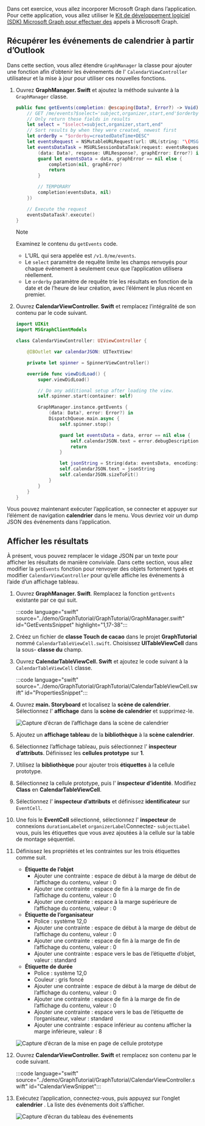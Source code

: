 <!-- markdownlint-disable MD002 MD041 -->

Dans cet exercice, vous allez incorporer Microsoft Graph dans l’application. Pour cette application, vous allez utiliser le [Kit de développement logiciel (SDK) Microsoft Graph pour effectuer des](https://github.com/microsoftgraph/msgraph-sdk-objc) appels à Microsoft Graph.

## <a name="get-calendar-events-from-outlook"></a>Récupérer les événements de calendrier à partir d’Outlook

Dans cette section, vous allez étendre `GraphManager` la classe pour ajouter une fonction afin d’obtenir les événements de l' `CalendarViewController` utilisateur et la mise à jour pour utiliser ces nouvelles fonctions.

1. Ouvrez **GraphManager. Swift** et ajoutez la méthode suivante à la `GraphManager` classe.

    ```Swift
    public func getEvents(completion: @escaping(Data?, Error?) -> Void) {
        // GET /me/events?$select='subject,organizer,start,end'$orderby=createdDateTime DESC
        // Only return these fields in results
        let select = "$select=subject,organizer,start,end"
        // Sort results by when they were created, newest first
        let orderBy = "$orderby=createdDateTime+DESC"
        let eventsRequest = NSMutableURLRequest(url: URL(string: "\(MSGraphBaseURL)/me/events?\(select)&\(orderBy)")!)
        let eventsDataTask = MSURLSessionDataTask(request: eventsRequest, client: self.client, completion: {
            (data: Data?, response: URLResponse?, graphError: Error?) in
            guard let eventsData = data, graphError == nil else {
                completion(nil, graphError)
                return
            }

            // TEMPORARY
            completion(eventsData, nil)
        })

        // Execute the request
        eventsDataTask?.execute()
    }
    ```

    > [!NOTE]
    > Examinez le contenu du `getEvents` code.
    >
    > - L’URL qui sera appelée est `/v1.0/me/events`.
    > - Le `select` paramètre de requête limite les champs renvoyés pour chaque événement à seulement ceux que l’application utilisera réellement.
    > - Le `orderby` paramètre de requête trie les résultats en fonction de la date et de l’heure de leur création, avec l’élément le plus récent en premier.

1. Ouvrez **CalendarViewController. Swift** et remplacez l’intégralité de son contenu par le code suivant.

    ```Swift
    import UIKit
    import MSGraphClientModels

    class CalendarViewController: UIViewController {

        @IBOutlet var calendarJSON: UITextView!

        private let spinner = SpinnerViewController()

        override func viewDidLoad() {
            super.viewDidLoad()

            // Do any additional setup after loading the view.
            self.spinner.start(container: self)

            GraphManager.instance.getEvents {
                (data: Data?, error: Error?) in
                DispatchQueue.main.async {
                    self.spinner.stop()

                    guard let eventsData = data, error == nil else {
                        self.calendarJSON.text = error.debugDescription
                        return
                    }

                    let jsonString = String(data: eventsData, encoding: .utf8)
                    self.calendarJSON.text = jsonString
                    self.calendarJSON.sizeToFit()
                }
            }
        }
    }
    ```

Vous pouvez maintenant exécuter l’application, se connecter et appuyer sur l’élément de navigation **calendrier** dans le menu. Vous devriez voir un dump JSON des événements dans l’application.

## <a name="display-the-results"></a>Afficher les résultats

À présent, vous pouvez remplacer le vidage JSON par un texte pour afficher les résultats de manière conviviale. Dans cette section, vous allez modifier la `getEvents` fonction pour renvoyer des objets fortement typés et modifier `CalendarViewController` pour qu’elle affiche les événements à l’aide d’un affichage tableau.

1. Ouvrez **GraphManager. Swift**. Remplacez la fonction `getEvents` existante par ce qui suit.

    :::code language="swift" source="../demo/GraphTutorial/GraphTutorial/GraphManager.swift" id="GetEventsSnippet" highlight="1,17-38":::

1. Créez un fichier de **classe Touch de cacao** dans le projet **GraphTutorial** nommé `CalendarTableViewCell.swift`. Choisissez **UITableViewCell** dans la sous- **classe du** champ.

1. Ouvrez **CalendarTableViewCell. Swift** et ajoutez le code suivant à la `CalendarTableViewCell` classe.

    :::code language="swift" source="../demo/GraphTutorial/GraphTutorial/CalendarTableViewCell.swift" id="PropertiesSnippet":::

1. Ouvrez **main. Storyboard** et localisez la **scène de calendrier**. Sélectionnez l' **affichage** dans la **scène de calendrier** et supprimez-le.

    ![Capture d’écran de l’affichage dans la scène de calendrier](./images/view-in-calendar-scene.png)

1. Ajoutez un **affichage tableau** de la **bibliothèque** à la **scène calendrier**.
1. Sélectionnez l’affichage tableau, puis sélectionnez l' **inspecteur d’attributs**. Définissez les **cellules prototype** sur **1**.
1. Utilisez la **bibliothèque** pour ajouter trois **étiquettes** à la cellule prototype.
1. Sélectionnez la cellule prototype, puis l' **inspecteur d’identité**. Modifiez **Class** en **CalendarTableViewCell**.
1. Sélectionnez l' **inspecteur d’attributs** et définissez **identificateur** sur `EventCell`.
1. Une fois le **EventCell** sélectionné, sélectionnez l' **inspecteur** de connexions `durationLabel`et `organizerLabel`Connectez- `subjectLabel` vous, puis les étiquettes que vous avez ajoutées à la cellule sur la table de montage séquentiel.
1. Définissez les propriétés et les contraintes sur les trois étiquettes comme suit.

    - **Étiquette de l’objet**
        - Ajouter une contrainte : espace de début à la marge de début de l’affichage du contenu, valeur : 0
        - Ajouter une contrainte : espace de fin à la marge de fin de l’affichage du contenu, valeur : 0
        - Ajouter une contrainte : espace à la marge supérieure de l’affichage du contenu, valeur : 0
    - **Étiquette de l’organisateur**
        - Police : système 12,0
        - Ajouter une contrainte : espace de début à la marge de début de l’affichage du contenu, valeur : 0
        - Ajouter une contrainte : espace de fin à la marge de fin de l’affichage du contenu, valeur : 0
        - Ajouter une contrainte : espace vers le bas de l’étiquette d’objet, valeur : standard
    - **Étiquette de durée**
        - Police : système 12,0
        - Couleur : gris foncé
        - Ajouter une contrainte : espace de début à la marge de début de l’affichage du contenu, valeur : 0
        - Ajouter une contrainte : espace de fin à la marge de fin de l’affichage du contenu, valeur : 0
        - Ajouter une contrainte : espace vers le bas de l’étiquette de l’organisateur, valeur : standard
        - Ajouter une contrainte : espace inférieur au contenu afficher la marge inférieure, valeur : 8

    ![Capture d’écran de la mise en page de cellule prototype](./images/prototype-cell-layout.png)

1. Ouvrez **CalendarViewController. Swift** et remplacez son contenu par le code suivant.

    :::code language="swift" source="../demo/GraphTutorial/GraphTutorial/CalendarViewController.swift" id="CalendarViewSnippet":::

1. Exécutez l’application, connectez-vous, puis appuyez sur l’onglet **calendrier** . La liste des événements doit s’afficher.

    ![Capture d’écran du tableau des événements](./images/calendar-list.png)
